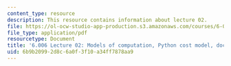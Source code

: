 ```yaml
---
content_type: resource
description: This resource contains information about lecture 02.
file: https://ol-ocw-studio-app-production.s3.amazonaws.com/courses/6-006-introduction-to-algorithms-fall-2011/6b9b20992d8c6a0f3f10a34ff7878aa9_MIT6_006F11_lec02.pdf
file_type: application/pdf
resourcetype: Document
title: '6.006 Lecture 02: Models of computation, Python cost model, document distance'
uid: 6b9b2099-2d8c-6a0f-3f10-a34ff7878aa9
---
```


